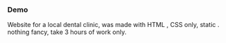 ### Demo 

Website for a local dental clinic, was made with HTML , CSS only, static . 
nothing fancy, take 3 hours of work only. 
